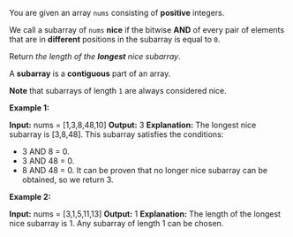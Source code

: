 You are given an array  `nums`  consisting of  **positive**  integers.

We call a subarray of  `nums`  **nice**  if the bitwise  **AND**  of every pair of elements that are in  **different**  positions in the subarray is equal to  `0`.

Return  _the length of the  **longest**  nice subarray_.

A  **subarray**  is a  **contiguous**  part of an array.

**Note**  that subarrays of length  `1`  are always considered nice.

**Example 1:**

**Input:** nums = [1,3,8,48,10]
**Output:** 3
**Explanation:** The longest nice subarray is [3,8,48]. This subarray satisfies the conditions:
- 3 AND 8 = 0.
- 3 AND 48 = 0.
- 8 AND 48 = 0.
It can be proven that no longer nice subarray can be obtained, so we return 3.

**Example 2:**

**Input:** nums = [3,1,5,11,13]
**Output:** 1
**Explanation:** The length of the longest nice subarray is 1. Any subarray of length 1 can be chosen.
